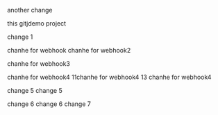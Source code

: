 another change

this gitjdemo project

change 1

chanhe for webhook
chanhe for webhook2

chanhe for webhook3

chanhe for webhook4
11chanhe for webhook4
13
chanhe for webhook4

change 5
change 5

change 6
change 6
change 7

